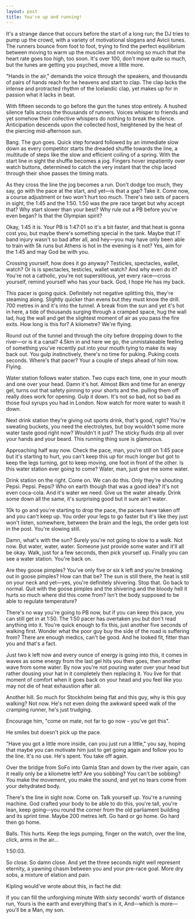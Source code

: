 ```yaml
---
layout: post
title: You're up and running!
---
```


It's a strange dance that occurs before the start of a long run; the DJ tries to pump up the crowd, with a variety of motivational slogans and Avicii tunes. The runners bounce from foot to foot, trying to find the perfect equilibrium between moving to warm up the muscles and not moving so much that the heart rate goes too high, too soon. It's over 100, don't move quite so much, but the tunes are getting you psyched, move a little more.

"Hands in the air," demands the voice through the speakers, and thousands of pairs of hands reach for he heavens and start to clap. The clap lacks the intense and protracted rhythm of the Icelandic clap, yet makes up for in passion what it lacks in beat.

With fifteen seconds to go before the gun the tunes stop entirely. A hushed silence falls across the thousands of runners. Voices whisper to friends and yet somehow their collective whispers do nothing to break the silence. Anticipation descends upon the collected host, heightened by the heat of the piercing mid-afternoon sun.

Bang. The gun goes. Quick step forward followed by an immediate slow down as every competitor starts the dreaded shuffle towards the line, a multitude of steps like the slow and efficient coiling of a spring. With the start line in sight the shuffle becomes a jog. Fingers hover impatiently over watch buttons, determined to catch the very instant that the chip laced through their shoe passes the timing mats.

As they cross the line the jog becomes a run. Don't dodge too much, they say, go with the pace at the start, and yet—is that a gap? Take it. Come now, a course adjustment or two won't hurt too much. There's two sets of pacers in sight, the 1:45 and the 1:50. 1:50 was the pre race target but why accept that? Why start slower than your best? Why rule out a PB before you've even began? Is that the Olympian spirit?

Okay, 1:45 it is. Your PB is 1:47:01 so it's a bit faster, and that heat is gonna cost you, but maybe there's something special in the tank. Maybe that IT band injury wasn't so bad after all, and hey—you may have only been able to train with 5k runs but Athens is hot in the evening is it not? Yes, aim for the 1:45 and may God be with you.

Crossing yourself, how does it go anyway? Testicles, spectacles, wallet, watch? Or is is spectacles, testicles, wallet watch? And why even do it? You're not a catholic, you're not superstitious, yet every race—cross yourself, remind yourself who has your back. God, I hope He has my back.

This pacer is going quick. Definitely not negative splitting this, they're steaming along. Slightly quicker than evens but they must know the drill. 700 metres in and it's into the tunnel. A break from the sun and yet it's hot in here, a tide of thousands surging through a cramped space, hug the wall lad, hug the wall and get the slightest moment of air as you pass the fire exits. How long is this for? A kilometre? We're flying.

Round out of the tunnel and through the city before dropping down to the river—or is it a canal? 4.5km in and here we go, the unmistakeable feeling of something you've recently put into your mouth tying to make its way back out. You gulp instinctively, there's no time for puking. Puking costs seconds. Where's that pacer? Your a couple of steps ahead of him now. Flying.

Water station follows water station. Two cups each time, one in your mouth and one over your head. Damn it's hot. Almost 8km and time for an energy gel, turns out that safety pinning to your shorts and the. pulling them off really does work for opening. Gulp it down. It's not so bad, not so bad as those foul syrups you had in London. Now watch for more water to wash it down.

Next drink station they're giving out sports drink, that's good, right? You're sweating buckets, you need the electrolytes, but boy wouldn't some more water taste good right now? Wouldn't it just? The sticky fluids drip all over your hands and your beard. This running thing sure is glamorous.

Approaching half way now. Check the pace, man, you're still on 1:45 pace but it's starting to hurt, you can't keep this up for much longer but got to keep the legs turning, got to keep moving, one foot in front of the other. Is this water station ever going to come? Water, man, just give me some water.

Drink station on the right. Come on. We can do this. Only they're shouting Pepsi. Pepsi. Pepsi? Who on earth though that was a good idea? It's not even coca-cola. And it's water we need. Give us the water already. Drink some down all the same, it's surprising good but it sure ain't water.

10k to go and you're starting to drop the pace, the pacers have taken off and you can't keep up. You order your legs to go faster but it's like they just won't listen, somewhere, between the brain and the legs, the order gets lost in the post. You're slowing still.

Damn, what's with the sun? Surely you're not going to slow to a walk. Not now. But water, water, water. Someone just provide some water and it'll all be okay. Walk, just for a few seconds, then pick yourself up. Finally you can see a water station. You're back on.

Are they goose pimples? You've only five or six k left and you're breaking out in goose pimples? How can that be? The sun is still there, the heat is still on your neck and yet—yes, you're definitely shivering. Stop that. Go back to normal. Quit with the goose pimples and the shivering and the bloody hell it hurts so much where did this come from? Isn't the body supposed to be able to regulate temperature?

There's no way you're going to PB now, but if you can keep this pace, you can still get in at 1:50. The 1:50 pacer has overtaken you but don't read anything into it. You're quick enough to fix this, just another five seconds of walking first. Wonder what the poor guy buy the side of the road is suffering from? There are enough medics, can't be good. And he looked fit, fitter than you and that's a fact.

Just two k left now and every ounce of energy is going into this, it comes in waves as some energy from the last gel hits you then goes, then another wave from some water. By now you're not pouring water over your head but rather dousing your hat in it completely then replacing it. You live for that moment of comfort when it goes back on your head and you feel like you may not die of heat exhaustion after all.

Another hill. So much for Stockholm being flat and this guy, why is this guy walking? Not now. He's not even doing the awkward speed walk of the cramping runner, he's just trudging.

Encourage him, "come on mate, not far to go now - you've got this".

He smiles but doesn't pick up the pace.

"Have you got a little more inside, can you just run a little," you say, hoping that maybe you can motivate him just to get going again and follow you to the line. It's no use. He's spent. You take off again.

Over the bridge from SoFo into Gamla Stan and down by the river again, can it really only be a kilometre left? Are you sobbing? You can't be sobbing? You make the movement, you make the sound, and yet no tears come from your dehydrated body.

There's the line in sight now. Come on. Talk yourself up. You're a running machine. God crafted your body to be able to do this, you're tall, you're lean, keep going—you round the corner from the old parliament building and its sprint time. Maybe 200 metres left. Go hard or go home. Go hard then go home.

Balls. This hurts. Keep the legs pumping, finger on the watch, over the line, click, arms in the air...

1:50:03.

So close. So damn close. And yet the three seconds night well represent eternity, a yawning chasm between you and your pre-race goal. More dry sobs, a mixture of elation and pain.

Kipling would've wrote about this, in fact he did:

If you can fill the unforgiving minute
With sixty seconds' worth of distance run,
Yours is the earth and everything that's in it,
And—which is more—you'll be a Man, my son.
